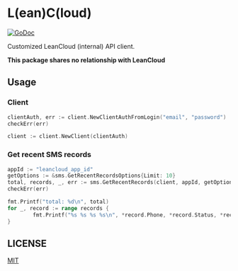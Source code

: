 # L(ean)C(loud)

[![GoDoc](https://godoc.org/github.com/bcho/lc?status.svg)](https://godoc.org/github.com/bcho/lc)

Customized LeanCloud (internal) API client.

**This package shares no relationship with LeanCloud**

## Usage

### Client

```go
clientAuth, err := client.NewClientAuthFromLogin("email", "password")
checkErr(err)

client := client.NewClient(clientAuth)
```

### Get recent SMS records

```go
appId := "leancloud_app_id"
getOptions := &sms.GetRecentRecordsOptions{Limit: 10}
total, records, _, err := sms.GetRecentRecords(client, appId, getOptions)
checkErr(err)

fmt.Printf("total: %d\n", total)
for _, record := range records {
        fmt.Printf("%s %s %s %s\n", *record.Phone, *record.Status, *record.Message, *record.Created)
}
```

## LICENSE

[MIT](https://hbc.mit-license.org)
